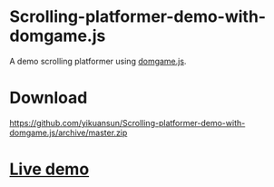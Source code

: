 # Scrolling-platformer-demo-with-domgame.js
A demo scrolling platformer using <a href="https://github.com/yikuansun/domgame.js">domgame.js</a>.
# Download
<a href="https://github.com/yikuansun/Scrolling-platformer-demo-with-domgame.js/archive/master.zip">https://github.com/yikuansun/Scrolling-platformer-demo-with-domgame.js/archive/master.zip</a>
# <a href="https://domgameplatformer.netlify.app/">Live demo</a>

